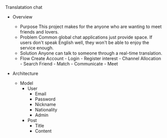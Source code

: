 Translatation chat

- Overview
  - Purpose
    This project makes for the anyone who are wanting to meet friends and lovers.
  - Problem
    Common global chat applications just provide space. If users don't speak English well, they won't be able to enjoy the service enough.
  - Solution
    Anyone can talk to someone through a real-time translation.
  - Flow
    Create Account - Login - Register interest  - Channel Allocation - Search Friend - Match - Communicate - Meet



- Architecture
  - Model
    - User
      - Email
      - Password
      - Nickname
      - Nationality
      - Admin 
    - Post
      - Title
      - Content
